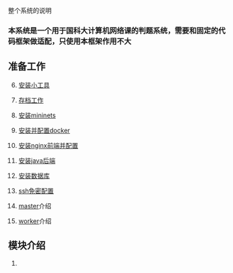 整个系统的说明
### 本系统是一个用于国科大计算机网络课的判题系统，需要和固定的代码框架做适配，只使用本框架作用不大

## 准备工作
6. [安装小工具](./Readme/other.md)
1. [存档工作](./Readme/archive.md)
1. [安装mininets](./Readme/mininet.md)
7. [安装并配置docker](./Readme/docker.md)
2. [安装nginx前端并配置](./Readme/nginx.md)
3. [安装java后端](./Readme/springBoot.md)
4. [安装数据库](./Readme/database.md)
4. [ssh免密配置](./Readme/ssh.md)

5. [master](./Readme/master.md)介绍
6. [worker](./Readme/worker.md)介绍


## 模块介绍
1. 